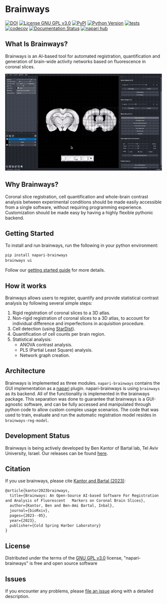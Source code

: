 # Brainways

[![DOI](https://img.shields.io/badge/DOI-10.1101/2023.05.25.542252-green.svg)](https://doi.org/10.1101/2023.05.25.542252)
[![License GNU GPL v3.0](https://img.shields.io/pypi/l/napari-brainways.svg?color=green)](https://github.com/bkntr/brainways/raw/main/LICENSE)
[![PyPI](https://img.shields.io/pypi/v/napari-brainways.svg?color=green)](https://pypi.org/project/brainways)
[![Python Version](https://img.shields.io/pypi/pyversions/napari-brainways.svg?color=green)](https://python.org)
[![tests](https://github.com/bkntr/brainways/workflows/tests/badge.svg)](https://github.com/bkntr/brainways/actions)
[![codecov](https://codecov.io/gh/bkntr/brainways/branch/main/graph/badge.svg)](https://codecov.io/gh/bkntr/brainways)
[![Documentation Status](https://readthedocs.org/projects/napari-brainways/badge/?version=latest)](https://napari-brainways.readthedocs.io/en/latest/?badge=latest)
[![napari hub](https://img.shields.io/endpoint?url=https://api.napari-hub.org/shields/napari-brainways)](https://napari-hub.org/plugins/napari-brainways)

<!-- markdownlint-disable MD026 -->
## What Is Brainways?
<!-- markdownlint-enable MD026 -->

Brainways is an AI-based tool for automated registration, quantification and generation of brain-wide activity networks based on fluorescence in coronal slices.

![Brainways UI](docs/assets/brainways-ui.gif)

<!-- markdownlint-disable MD026 -->
## Why Brainways?
<!-- markdownlint-enable MD026 -->

Coronal slice registration, cell quantification and whole-brain contrast analysis between experimental conditions should be made easily accessible from a single software, without requiring programming experience.
Customization should be made easy by having a highly flexible pythonic backend.

## Getting Started

To install and run brainways, run the following in your python environment:

```bash
pip install napari-brainways
brainways ui
```

Follow our [getting started guide](https://napari-brainways.readthedocs.io/en/latest/getting_started/) for more details.

## How it works

Brainways allows users to register, quantify and provide statistical contrast analysis by following several simple steps:

1. Rigid registration of coronal slices to a 3D atlas.
1. Non-rigid registration of coronal slices to a 3D atlas, to account for individual difference and imperfections in acquisition procedure.
1. Cell detection (using [StarDist](https://github.com/stardist/stardist)).
1. Quantification of cell counts per brain region.
1. Statistical analysis:
    * ANOVA contrast analysis.
    * PLS (Partial Least Square) analysis.
    * Network graph creation.

<!-- For a quick 10 minute overview of brainways, check out the demo presented to The Social Club community
meeting:

[![Brainways Overview Demo](https://img.youtube.com/vi/aWDIQMbp1cc/0.jpg)](https://youtu.be/aWDIQMbp1cc?t=1m4s) -->

## Architecture

Brainways is implemented as three modules. `napari-brainways` contains the GUI implementation as a [napari](https://napari.org/stable/) plugin. napari-brainways is using `brainways` as its backend. All of the functionality is implemented in the brainways package. This separation was done to guarantee that brainways is a GUI-agnostic software, and can be fully accessed and manipulated through python code to allow custom complex usage scenarios. The code that was used to train, evaluate and run the automatic registration model resides in `brainways-reg-model`.

## Development Status

Brainways is being actively developed by Ben Kantor of Bartal lab, Tel Aviv University, Israel. Our releases can be found [here](https://github.com/bkntr/napari-brainways/releases).

## Citation

If you use brainways, please cite [Kantor and Bartal (2023)](https://doi.org/10.1101/2023.05.25.542252):

    @article{kantor2023brainways,
      title={Brainways: An Open-Source AI-based Software For Registration and Analysis of Fluorescent   Markers on Coronal Brain Slices},
      author={Kantor, Ben and Ben-Ami Bartal, Inbal},
      journal={bioRxiv},
      pages={2023--05},
      year={2023},
      publisher={Cold Spring Harbor Laboratory}
    }

## License

Distributed under the terms of the [GNU GPL v3.0] license,
"napari-brainways" is free and open source software

## Issues

If you encounter any problems, please [file an issue] along with a detailed description.

[napari]: https://github.com/napari/napari
[Cookiecutter]: https://github.com/audreyr/cookiecutter
[@napari]: https://github.com/napari
[MIT]: http://opensource.org/licenses/MIT
[BSD-3]: http://opensource.org/licenses/BSD-3-Clause
[GNU GPL v3.0]: http://www.gnu.org/licenses/gpl-3.0.txt
[GNU LGPL v3.0]: http://www.gnu.org/licenses/lgpl-3.0.txt
[Apache Software License 2.0]: http://www.apache.org/licenses/LICENSE-2.0
[Mozilla Public License 2.0]: https://www.mozilla.org/media/MPL/2.0/index.txt
[cookiecutter-napari-plugin]: https://github.com/napari/cookiecutter-napari-plugin

[file an issue]: https://github.com/bkntr/napari-brainways/issues

[napari]: https://github.com/napari/napari
[tox]: https://tox.readthedocs.io/en/latest/
[pip]: https://pypi.org/project/pip/
[PyPI]: https://pypi.org/
